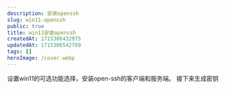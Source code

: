 ```yaml
---
description: 安装openssh
slug: win11-openssh
public: true
title: win11安装openssh
createdAt: 1715306432975
updatedAt: 1715306542709
tags: []
heroImage: /cover.webp
---
```

设置win11的可选功能选择，安装open-ssh的客户端和服务端。
接下来生成密钥
